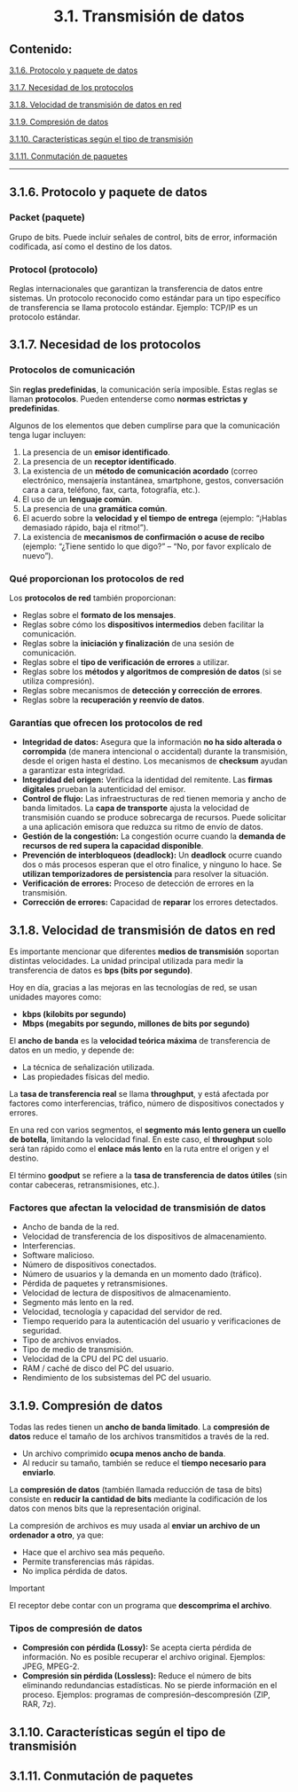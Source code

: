 <h1 align="center">3.1. Transmisión de datos
<div align="center">

</div>

## Contenido:

[3.1.6. Protocolo y paquete de datos](#3.1.6.-protocolo-y-paquete-de-datos)

[3.1.7. Necesidad de los protocolos](#3.1.7.-necesidad-de-los-protocolos)

[3.1.8. Velocidad de transmisión de datos en red](#3.1.8.-velocidad-de-transmisión-de-datos-en-red)

[3.1.9. Compresión de datos](#3.1.9.-compresión-de-datos)

[3.1.10. Características según el tipo de transmisión](#3.1.10.-características-según-el-tipo-de-transmisión)

[3.1.11. Conmutación de paquetes](#3.1.11.-conmutación-de-paquetes)

---

## 3.1.6. Protocolo y paquete de datos

### Packet (paquete)

Grupo de bits. Puede incluir señales de control, bits de error, información codificada, así como el destino de los datos.

### Protocol (protocolo)

Reglas internacionales que garantizan la transferencia de datos entre sistemas. Un protocolo reconocido como estándar para un tipo específico de transferencia se llama protocolo estándar. Ejemplo: TCP/IP es un protocolo estándar.

## 3.1.7. Necesidad de los protocolos

### Protocolos de comunicación

Sin **reglas predefinidas**, la comunicación sería imposible. Estas reglas se llaman **protocolos**. Pueden entenderse como **normas estrictas y predefinidas**.

Algunos de los elementos que deben cumplirse para que la comunicación tenga lugar incluyen:

1. La presencia de un **emisor identificado**.
2. La presencia de un **receptor identificado**.
3. La existencia de un **método de comunicación acordado** (correo electrónico, mensajería instantánea, smartphone, gestos, conversación cara a cara, teléfono, fax, carta, fotografía, etc.).
4. El uso de un **lenguaje común**.
5. La presencia de una **gramática común**.
6. El acuerdo sobre la **velocidad y el tiempo de entrega** (ejemplo: “¡Hablas demasiado rápido, baja el ritmo!”).
7. La existencia de **mecanismos de confirmación o acuse de recibo** (ejemplo: “¿Tiene sentido lo que digo?” – “No, por favor explícalo de nuevo”).

### Qué proporcionan los protocolos de red

Los **protocolos de red** también proporcionan:

- Reglas sobre el **formato de los mensajes**.
- Reglas sobre cómo los **dispositivos intermedios** deben facilitar la comunicación.
- Reglas sobre la **iniciación y finalización** de una sesión de comunicación.
- Reglas sobre el **tipo de verificación de errores** a utilizar.
- Reglas sobre los **métodos y algoritmos de compresión de datos** (si se utiliza compresión).
- Reglas sobre mecanismos de **detección y corrección de errores**.
- Reglas sobre la **recuperación y reenvío de datos**.

### Garantías que ofrecen los protocolos de red

- **Integridad de datos:** Asegura que la información **no ha sido alterada o corrompida** (de manera intencional o accidental) durante la transmisión, desde el origen hasta el destino. Los mecanismos de **checksum** ayudan a garantizar esta integridad.
- **Integridad del origen:** Verifica la identidad del remitente. Las **firmas digitales** prueban la autenticidad del emisor.
- **Control de flujo:** Las infraestructuras de red tienen memoria y ancho de banda limitados. La **capa de transporte** ajusta la velocidad de transmisión cuando se produce sobrecarga de recursos. Puede solicitar a una aplicación emisora que reduzca su ritmo de envío de datos.
- **Gestión de la congestión:** La congestión ocurre cuando la **demanda de recursos de red supera la capacidad disponible**.
- **Prevención de interbloqueos (deadlock):** Un **deadlock** ocurre cuando dos o más procesos esperan que el otro finalice, y ninguno lo hace. Se **utilizan temporizadores de persistencia** para resolver la situación.
- **Verificación de errores:** Proceso de detección de errores en la transmisión.
- **Corrección de errores:** Capacidad de **reparar** los errores detectados.

## 3.1.8. Velocidad de transmisión de datos en red

Es importante mencionar que diferentes **medios de transmisión** soportan distintas velocidades. La unidad principal utilizada para medir la transferencia de datos es **bps (bits por segundo)**.

Hoy en día, gracias a las mejoras en las tecnologías de red, se usan unidades mayores como:

- **kbps (kilobits por segundo)**
- **Mbps (megabits por segundo, millones de bits por segundo)**

El **ancho de banda** es la **velocidad teórica máxima** de transferencia de datos en un medio, y depende de:

- La técnica de señalización utilizada.
- Las propiedades físicas del medio.

La **tasa de transferencia real** se llama **throughput**, y está afectada por factores como interferencias, tráfico, número de dispositivos conectados y errores.

En una red con varios segmentos, el **segmento más lento genera un cuello de botella**, limitando la velocidad final. En este caso, el **throughput** solo será tan rápido como el **enlace más lento** en la ruta entre el origen y el destino.

El término **goodput** se refiere a la **tasa de transferencia de datos útiles** (sin contar cabeceras, retransmisiones, etc.).

### Factores que afectan la velocidad de transmisión de datos

- Ancho de banda de la red.
- Velocidad de transferencia de los dispositivos de almacenamiento.
- Interferencias.
- Software malicioso.
- Número de dispositivos conectados.
- Número de usuarios y la demanda en un momento dado (tráfico).
- Pérdida de paquetes y retransmisiones.
- Velocidad de lectura de dispositivos de almacenamiento.
- Segmento más lento en la red.
- Velocidad, tecnología y capacidad del servidor de red.
- Tiempo requerido para la autenticación del usuario y verificaciones de seguridad.
- Tipo de archivos enviados.
- Tipo de medio de transmisión.
- Velocidad de la CPU del PC del usuario.
- RAM / caché de disco del PC del usuario.
- Rendimiento de los subsistemas del PC del usuario.

## 3.1.9. Compresión de datos

Todas las redes tienen un **ancho de banda limitado**. La **compresión de datos** reduce el tamaño de los archivos transmitidos a través de la red.

- Un archivo comprimido **ocupa menos ancho de banda**.
- Al reducir su tamaño, también se reduce el **tiempo necesario para enviarlo**.

La **compresión de datos** (también llamada reducción de tasa de bits) consiste en **reducir la cantidad de bits** mediante la codificación de los datos con menos bits que la representación original.

La compresión de archivos es muy usada al **enviar un archivo de un ordenador a otro**, ya que:

- Hace que el archivo sea más pequeño.
- Permite transferencias más rápidas.
- No implica pérdida de datos.

> [!IMPORTANT]  
> El receptor debe contar con un programa que **descomprima el archivo**.

### Tipos de compresión de datos

- **Compresión con pérdida (Lossy):** Se acepta cierta pérdida de información. No es posible recuperar el archivo original. Ejemplos: JPEG, MPEG-2.
- **Compresión sin pérdida (Lossless):** Reduce el número de bits eliminando redundancias estadísticas. No se pierde información en el proceso. Ejemplos: programas de compresión–descompresión (ZIP, RAR, 7z).

## 3.1.10. Características según el tipo de transmisión

## 3.1.11. Conmutación de paquetes
